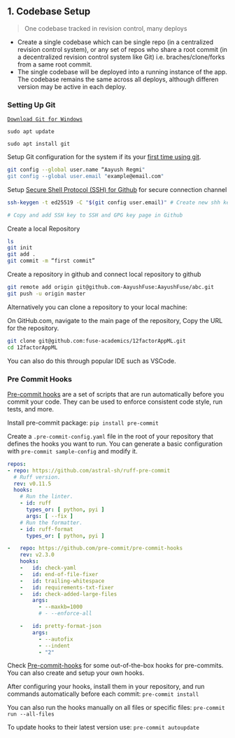 ## 1. Codebase Setup

> One codebase tracked in revision control, many deploys

- Create a single codebase which can be single repo (in a centralized revision control system), or any set of repos who share a root commit (in a decentralized revision control system like Git) i.e. braches/clone/forks from a same root commit.
 - The single codebase will be deployed into a running instance of the app. The codebase remains the same across all deploys, although differen version may be active in each deploy.

### Setting Up Git
[`Download Git for Windows`](https://git-scm.com/downloads/win)
```
sudo apt update

sudo apt install git
```

Setup Git configuration for the system if its your [first time using git](https://git-scm.com/book/en/v2/Getting-Started-First-Time-Git-Setup).

```bash
git config --global user.name “Aayush Regmi"
git config --global user.email "example@email.com"
```

Setup [Secure Shell Protocol (SSH)  for Github](https://docs.github.com/en/authentication/connecting-to-github-with-ssh) for secure connection channel

```bash
ssh-keygen -t ed25519 -C "$(git config user.email)" # Create new shh key:

# Copy and add SSH key to SSH and GPG key page in Github
```

Create a local Repository

```bash
ls
git init
git add .
git commit -m “first commit”
```

Create a repository in github and connect local repository to github

```bash
git remote add origin git@github.com-AayushFuse:AayushFuse/abc.git
git push -u origin master
```

Alternatively you can clone a repository to your local machine:

On GitHub.com, navigate to the main page of the repository, Copy the URL for the repository.

```bash
git clone git@github.com:fuse-academics/12factorAppML.git
cd 12factorAppML
```
You can also do this through popular IDE such as VSCode.

### Pre Commit Hooks

[Pre-commit hooks](https://pre-commit.com/) are a set of scripts that are run automatically before you commit your code. They can be used to enforce consistent code style, run tests, and more.

Install pre-commit package: `pip install pre-commit`

Create a `.pre-commit-config.yaml` file in the root of your repository that defines the hooks you want to run. You can generate a basic configuration with `pre-commit sample-config` and modify it.

```YAML
repos:
- repo: https://github.com/astral-sh/ruff-pre-commit
  # Ruff version.
  rev: v0.11.5
  hooks:
    # Run the linter.
    - id: ruff
      types_or: [ python, pyi ]
      args: [ --fix ]
    # Run the formatter.
    - id: ruff-format
      types_or: [ python, pyi ]

-   repo: https://github.com/pre-commit/pre-commit-hooks
    rev: v2.3.0
    hooks:
    -   id: check-yaml
    -   id: end-of-file-fixer
    -   id: trailing-whitespace
    -   id: requirements-txt-fixer
    -   id: check-added-large-files
        args:
          - --maxkb=1000
          # - --enforce-all

    -   id: pretty-format-json
        args:
          - --autofix
          - --indent
          - "2"

```

Check [Pre-commit-hooks](https://github.com/pre-commit/pre-commit-hooks) for some out-of-the-box hooks for pre-commits. You can also create and setup your own hooks.

After configuring your hooks, install them in your repository, and run commands automatically before each commit: `pre-commit install`

You can also run the hooks manually on all files or specific files: `pre-commit run --all-files`

To update hooks to their latest version use: `pre-commit autoupdate`
